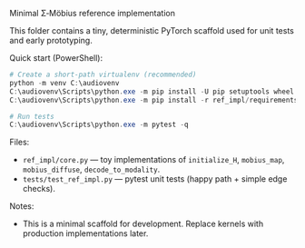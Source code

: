 Minimal Σ‑Möbius reference implementation

This folder contains a tiny, deterministic PyTorch scaffold used for unit tests and early prototyping.

Quick start (PowerShell):

```powershell
# Create a short-path virtualenv (recommended)
python -m venv C:\audiovenv
C:\audiovenv\Scripts\python.exe -m pip install -U pip setuptools wheel
C:\audiovenv\Scripts\python.exe -m pip install -r ref_impl/requirements.txt

# Run tests
C:\audiovenv\Scripts\python.exe -m pytest -q
```

Files:
- `ref_impl/core.py` — toy implementations of `initialize_H`, `mobius_map`, `mobius_diffuse`, `decode_to_modality`.
- `tests/test_ref_impl.py` — pytest unit tests (happy path + simple edge checks).

Notes:
- This is a minimal scaffold for development. Replace kernels with production implementations later.
